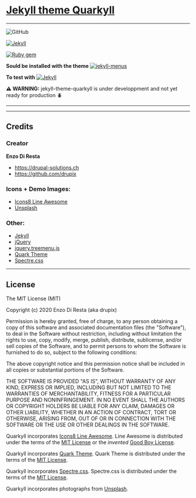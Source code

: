 # [Jekyll theme Quarkyll](https://drupix.github.io/jekyll-theme-quarkyll/)

---

<!-- [![LICENSE](https://img.shields.io/badge/license-MIT-lightgrey.svg)](https://raw.githubusercontent.com/mmistakes/minimal-mistakes/master/LICENSE) -->
<!-- [![LICENSE](https://img.shields.io/badge/license-MIT-lightgrey.svg?style=flat-square)](https://raw.githubusercontent.com/mmistakes/minimal-mistakes/master/LICENSE) -->
<!-- ![LICENSE](https://img.shields.io/badge/license-MIT-lightgrey.svg?style=flat-square) -->
![GitHub](https://img.shields.io/github/license/drupix/spectre?style=flat-square&color=3085EE)
<!-- [![Jekyll](https://img.shields.io/badge/jekyll-%3E%3D%203.7-blue.svg)](https://jekyllrb.com/) -->
[![Jekyll](https://img.shields.io/badge/jekyll-%3E%3D%204.1-blue.svg?style=flat-square&logo=jekyll&color=3085EE)](https://jekyllrb.com/)
<!-- [![Ruby gem](https://img.shields.io/gem/v/minimal-mistakes-jekyll.svg)](https://rubygems.org/gems/minimal-mistakes-jekyll) -->
[![Ruby gem](https://img.shields.io/badge/gem-v0.1.0-blue.svg?style=flat-square&logo=rubygems&color=3085EE)](https://rubygems.org/gems/jekyll-theme-quarkyll)
<!-- ![Gem](https://img.shields.io/gem/v/jekyll-theme-quarkyll?color=3085EE&style=flat-square) -->

**Sould be installed with the theme** [![jekyll-menus](https://img.shields.io/static/v1?logo=jekyll&style=flat-square&label=jekyll-menu&message=v0.6.0&color=3085EE)](https://github.com/forestryio/jekyll-menus)

**To test with** [![Jekyll](https://img.shields.io/badge/jekyll-%3E%3D%203.7%20and%20%3C%204.1-blue.svg?style=flat-square&logo=jekyll&color=red)](https://jekyllrb.com/)

**:warning: WARNING:** jekyll-theme-quarkyll is under developpment and not yet ready for production :beetle:

---

<!--
Welcome to Quarkyll, a new Jekyll theme! In this directory, you'll find the files you need to be able to package up your theme into a gem. Put your layouts in `_layouts`, your includes in `_includes`, your sass files in `_sass` and any other assets in `assets`.

To experiment with this code, add some sample content and run `bundle exec jekyll serve` – this directory is setup just like a Jekyll site!

![Quarkyll live preview](/screenshot.png)

### Layout examples

![Layout examples](/screenshot.png)

## Installation

Add this line to your Jekyll site's `Gemfile`:

```ruby
gem "jekyll-theme-quarkyll"
```

And add this line to your Jekyll site's `_config.yml`:

```yaml
theme: jekyll-theme-quarkyll
```

And then execute:

    $ bundle

Or install it yourself as:

    $ gem install jekyll-theme-quarkyll

## Usage

TODO: Write usage instructions here. Describe your available layouts, includes, sass and/or assets.

## Contributing

Bug reports and pull requests are welcome on GitHub at [https://github.com/drupix/jekyll-theme-quarkyll](https://github.com/drupix/jekyll-theme-quarkyll). This project is intended to be a safe, welcoming space for collaboration, and contributors are expected to adhere to the [Contributor Covenant](http://contributor-covenant.org) code of conduct.

## Development

To set up your environment to develop this theme, run `bundle install`.

Your theme is setup just like a normal Jekyll site! To test your theme, run `bundle exec jekyll serve` and open your browser at `http://localhost:4000`. This starts a Jekyll server using your theme. Add pages, documents, data, etc. like normal to test your theme's contents. As you make modifications to your theme and to your content, your site will regenerate and you should see the changes in the browser after a refresh, just like normal.

When your theme is released, only the files in `_layouts`, `_includes`, `_sass` and `assets` tracked with Git will be bundled.
To add a custom directory to your theme-gem, please edit the regexp in `jekyll-theme-quarkyll.gemspec` accordingly.
-->

---

## Credits

### Creator

**Enzo Di Resta**

- <https://drupal-solutions.ch>
- <https://github.com/drupix>

### Icons + Demo Images:

- [Icons8 Line Awesome](https://icons8.com/line-awesome)
- [Unsplash](https://unsplash.com/)

### Other:

- [Jekyll](http://jekyllrb.com/)
- [jQuery](http://jquery.com/)
- [jquery.treemenu.js](https://github.com/xevin/jquery.treemenu.js)
- [Quark Theme](https://github.com/getgrav/grav-theme-quark)
- [Spectre.css](https://picturepan2.github.io/spectre/)

---

## License

<!-- The theme is available as open source under the terms of the [MIT License](https://opensource.org/licenses/MIT).-->
The MIT License (MIT)

Copyright (c) 2020 Enzo Di Resta (aka drupix)

Permission is hereby granted, free of charge, to any person obtaining a copy
of this software and associated documentation files (the "Software"), to deal
in the Software without restriction, including without limitation the rights
to use, copy, modify, merge, publish, distribute, sublicense, and/or sell
copies of the Software, and to permit persons to whom the Software is
furnished to do so, subject to the following conditions:

The above copyright notice and this permission notice shall be included in
all copies or substantial portions of the Software.

THE SOFTWARE IS PROVIDED "AS IS", WITHOUT WARRANTY OF ANY KIND, EXPRESS OR
IMPLIED, INCLUDING BUT NOT LIMITED TO THE WARRANTIES OF MERCHANTABILITY,
FITNESS FOR A PARTICULAR PURPOSE AND NONINFRINGEMENT. IN NO EVENT SHALL THE
AUTHORS OR COPYRIGHT HOLDERS BE LIABLE FOR ANY CLAIM, DAMAGES OR OTHER
LIABILITY, WHETHER IN AN ACTION OF CONTRACT, TORT OR OTHERWISE, ARISING FROM,
OUT OF OR IN CONNECTION WITH THE SOFTWARE OR THE USE OR OTHER DEALINGS IN
THE SOFTWARE.

Quarkyll incorporates [Icons8 Line Awesome](https://icons8.com/line-awesome).
Line Awesome is distributed under the terms of the [MIT License](http://opensource.org/licenses/MIT) or the *invented* [Good Boy License](https://github.com/icons8/line-awesome/blob/master/LICENSE.md).

Quarkyll incorporates [Quark Theme](https://github.com/getgrav/grav-theme-quark).
Quark Theme is distributed under the terms of the [MIT License](http://opensource.org/licenses/MIT).

Quarkyll incorporates [Spectre.css](https://picturepan2.github.io/spectre/).
Spectre.css is distributed under the terms of the [MIT License](http://opensource.org/licenses/MIT).

Quarkyll incorporates photographs from [Unsplash](https://unsplash.com).
